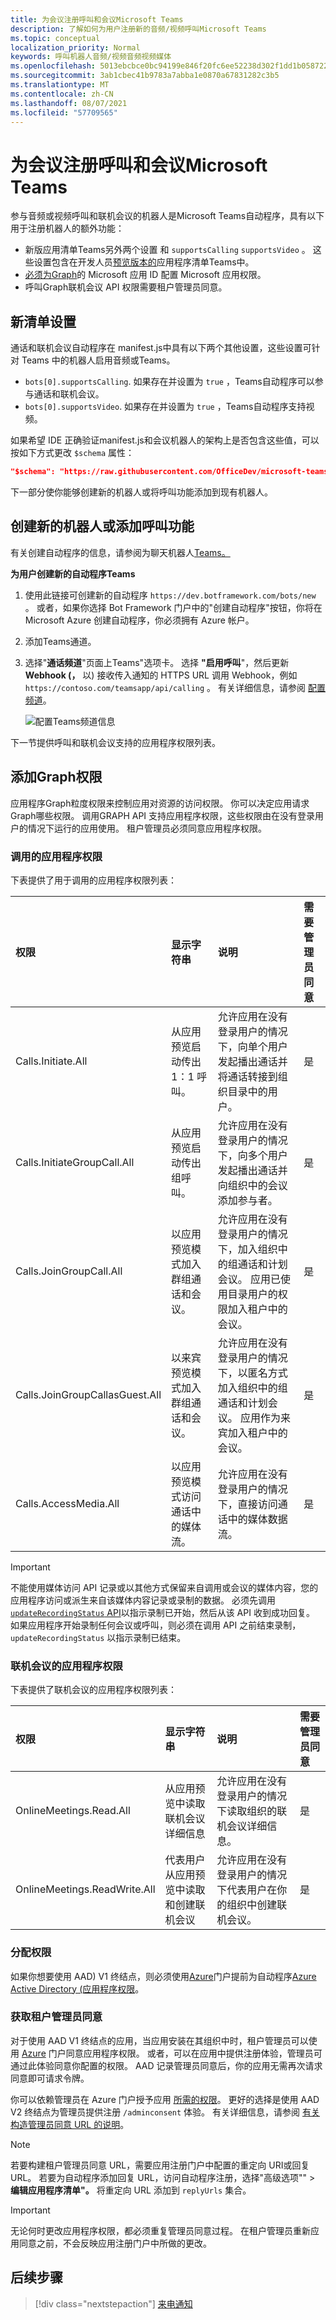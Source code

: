 ```yaml
---
title: 为会议注册呼叫和会议Microsoft Teams
description: 了解如何为用户注册新的音频/视频呼叫Microsoft Teams
ms.topic: conceptual
localization_priority: Normal
keywords: 呼叫机器人音频/视频音频视频媒体
ms.openlocfilehash: 5013ebcbce0bc94199e846f20fc6ee52238d302f1dd1b05872245ef2c6e32d91
ms.sourcegitcommit: 3ab1cbec41b9783a7abba1e0870a67831282c3b5
ms.translationtype: MT
ms.contentlocale: zh-CN
ms.lasthandoff: 08/07/2021
ms.locfileid: "57709565"
---
```

# <a name="register-calls-and-meetings-bot-for-microsoft-teams"></a>为会议注册呼叫和会议Microsoft Teams

参与音频或视频呼叫和联机会议的机器人是Microsoft Teams自动程序，具有以下用于注册机器人的额外功能：

* 新版应用清单Teams另外两个设置 和 `supportsCalling` `supportsVideo` 。 这些设置包含在开发人员[预览版本的](../../resources/dev-preview/developer-preview-intro.md)应用程序清单Teams中。
* [必须为Graph](./registering-calling-bot.md#add-graph-permissions)的 Microsoft 应用 ID 配置 Microsoft 应用权限。
* 呼叫Graph联机会议 API 权限需要租户管理员同意。

## <a name="new-manifest-settings"></a>新清单设置

通话和联机会议自动程序在 manifest.js中具有以下两个其他设置，这些设置可针对 Teams 中的机器人启用音频或Teams。

* `bots[0].supportsCalling`. 如果存在并设置为 `true` ，Teams自动程序可以参与通话和联机会议。
* `bots[0].supportsVideo`. 如果存在并设置为 `true` ，Teams自动程序支持视频。

如果希望 IDE 正确验证manifest.js和会议机器人的架构上是否包含这些值，可以按如下方式更改 `$schema` 属性：

```json
"$schema": "https://raw.githubusercontent.com/OfficeDev/microsoft-teams-app-schema/preview/DevPreview/MicrosoftTeams.schema.json",
```

下一部分使你能够创建新的机器人或将呼叫功能添加到现有机器人。

## <a name="create-new-bot-or-add-calling-capabilities"></a>创建新的机器人或添加呼叫功能

有关创建自动程序的信息，请参阅为聊天机器人[Teams。](../how-to/create-a-bot-for-teams.md)

**为用户创建新的自动程序Teams**

1. 使用此链接可创建新的自动程序 `https://dev.botframework.com/bots/new` 。 或者，如果你选择 Bot  Framework 门户中的"创建自动程序"按钮，你将在 Microsoft Azure 创建自动程序，你必须拥有 Azure 帐户。
1. 添加Teams通道。
1. 选择"**通话频道**"页面上Teams"选项卡。 选择 **"启用呼叫**"，然后更新 **Webhook (，** 以) 接收传入通知的 HTTPS URL 调用 Webhook，例如 `https://contoso.com/teamsapp/api/calling` 。 有关详细信息，请参阅 [配置频道](/bot-framework/portal-configure-channels)。

    ![配置Teams频道信息](~/assets/images/calls-and-meetings/configure-msteams-channel.png)

下一节提供呼叫和联机会议支持的应用程序权限列表。

## <a name="add-graph-permissions"></a>添加Graph权限

应用程序Graph粒度权限来控制应用对资源的访问权限。 你可以决定应用请求Graph哪些权限。 调用GRAPH API 支持应用程序权限，这些权限由在没有登录用户的情况下运行的应用使用。 租户管理员必须同意应用程序权限。

### <a name="application-permissions-for-calls"></a>调用的应用程序权限

下表提供了用于调用的应用程序权限列表：

|权限    |显示字符串   |说明 |需要管理员同意 |
|:-----------------------------|:-----------------------------------------|:-----------------|:-----------------|
| Calls.Initiate.All |从应用预览启动传出 1：1 呼叫。 |允许应用在没有登录用户的情况下，向单个用户发起播出通话并将通话转接到组织目录中的用户。|是|
| Calls.InitiateGroupCall.All |从应用预览启动传出组呼叫。 |允许应用在没有登录用户的情况下，向多个用户发起播出通话并向组织中的会议添加参与者。|是|
| Calls.JoinGroupCall.All |以应用预览模式加入群组通话和会议。 |允许应用在没有登录用户的情况下，加入组织中的组通话和计划会议。 应用已使用目录用户的权限加入租户中的会议。|是|
| Calls.JoinGroupCallasGuest.All |以来宾预览模式加入群组通话和会议。 |允许应用在没有登录用户的情况下，以匿名方式加入组织中的组通话和计划会议。 应用作为来宾加入租户中的会议。|是|
| Calls.AccessMedia.All |以应用预览模式访问通话中的媒体流。 |允许应用在没有登录用户的情况下，直接访问通话中的媒体数据流。|是|

> [!IMPORTANT]
> 不能使用媒体访问 API 记录或以其他方式保留来自调用或会议的媒体内容，您的应用程序访问或派生来自该媒体内容记录或录制的数据。 必须先调用[ `updateRecordingStatus` API](/graph/api/call-updaterecordingstatus)以指示录制已开始，然后从该 API 收到成功回复。 如果应用程序开始录制任何会议或呼叫，则必须在调用 API 之前结束录制， `updateRecordingStatus` 以指示录制已结束。

### <a name="application-permissions-for-online-meetings"></a>联机会议的应用程序权限

下表提供了联机会议的应用程序权限列表：

|权限    |显示字符串   |说明 |需要管理员同意 |
|:-----------------------------|:-----------------------------------------|:-----------------|:-----------------|
| OnlineMeetings.Read.All |从应用预览中读取联机会议详细信息|允许应用在没有登录用户的情况下读取组织的联机会议详细信息。|是|
| OnlineMeetings.ReadWrite.All |代表用户从应用预览中读取和创建联机会议|允许应用在没有登录用户的情况下代表用户在你的组织中创建联机会议。|是|

### <a name="assign-permissions"></a>分配权限

如果你想要使用 AAD) V1 终结点，则必须使用[Azure](https://aka.ms/aadapplist)门户提前为自动程序[Azure Active Directory (应用程序权限](/azure/active-directory/develop/azure-ad-endpoint-comparison)。

### <a name="get-tenant-administrator-consent"></a>获取租户管理员同意

对于使用 AAD V1 终结点的应用，当应用安装在其组织中时，租户管理员可以使用 [Azure](https://portal.azure.com) 门户同意应用程序权限。 或者，可以在应用中提供注册体验，管理员可通过此体验同意你配置的权限。 AAD 记录管理员同意后，你的应用无需再次请求同意即可请求令牌。

你可以依赖管理员在 Azure 门户授予应用 [所需的权限](https://portal.azure.com)。 更好的选择是使用 AAD V2 终结点为管理员提供注册 `/adminconsent` 体验。 有关详细信息，请参阅 [有关构造管理员同意 URL 的说明](https://developer.microsoft.com/graph/docs/concepts/auth_v2_service#3-get-administrator-consent)。

> [!NOTE]
> 若要构建租户管理员同意 URL，需要应用注册门户中配置的重定向 URI[](https://apps.dev.microsoft.com/)或回复 URL。 若要为自动程序添加回复 URL，访问自动程序注册，选择"高级选项""  >  **编辑应用程序清单"。** 将重定向 URL 添加到 `replyUrls` 集合。

> [!IMPORTANT]
> 无论何时更改应用程序权限，都必须重复管理员同意过程。 在租户管理员重新应用同意之前，不会反映应用注册门户中所做的更改。

## <a name="next-step"></a>后续步骤

> [!div class="nextstepaction"]
> [来电通知](~/bots/calls-and-meetings/call-notifications.md)
